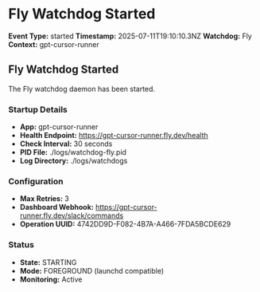 # Fly Watchdog Started

**Event Type:** started
**Timestamp:** 2025-07-11T19:10:10.3NZ
**Watchdog:** Fly
**Context:** gpt-cursor-runner


## Fly Watchdog Started

The Fly watchdog daemon has been started.

### Startup Details
- **App:** gpt-cursor-runner
- **Health Endpoint:** https://gpt-cursor-runner.fly.dev/health
- **Check Interval:** 30 seconds
- **PID File:** ./logs/watchdog-fly.pid
- **Log Directory:** ./logs/watchdogs

### Configuration
- **Max Retries:** 3
- **Dashboard Webhook:** https://gpt-cursor-runner.fly.dev/slack/commands
- **Operation UUID:** 4742DD9D-F082-4B7A-A466-7FDA5BCDE629

### Status
- **State:** STARTING
- **Mode:** FOREGROUND (launchd compatible)
- **Monitoring:** Active


